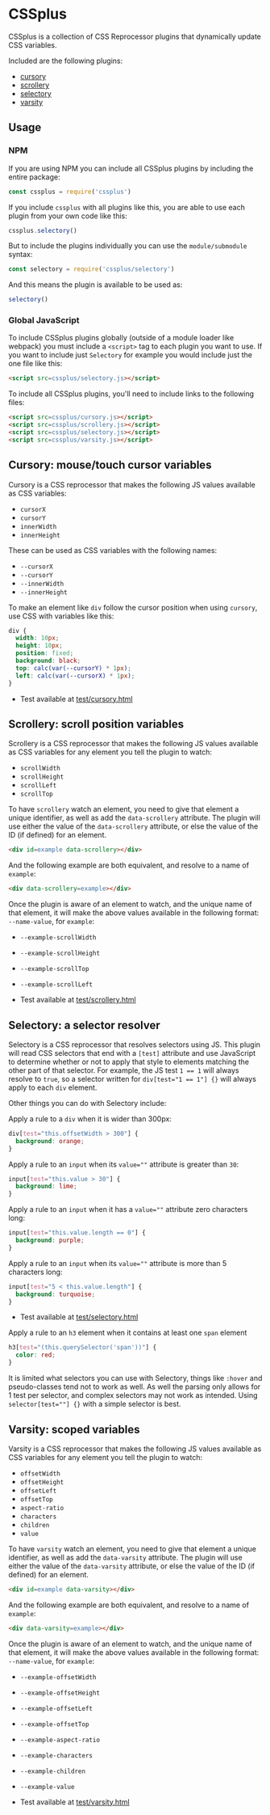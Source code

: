 # CSSplus

CSSplus is a collection of CSS Reprocessor plugins that dynamically update CSS variables.

Included are the following plugins:

- [cursory](#cursory---mousetouch-cursor-variables)
- [scrollery](#scrollery---scroll-position-variables)
- [selectory](#selectory---a-selector-resolver)
- [varsity](#varsity---scoped-variables)


## Usage


### NPM

If you are using NPM you can include all CSSplus plugins by including the entire package:

```javascript
const cssplus = require('cssplus')
```

If you include `cssplus` with all plugins like this, you are able to use each plugin from your own code like this:

```javascript
cssplus.selectory()
```

But to include the plugins individually you can use the `module/submodule` syntax:

```javascript
const selectory = require('cssplus/selectory')
```

And this means the plugin is available to be used as:

```javascript
selectory()
```


### Global JavaScript

To include CSSplus plugins globally (outside of a module loader like webpack) you must include a `<script>` tag to each plugin you want to use. If you want to include just `Selectory` for example you would include just the one file like this:

```html
<script src=cssplus/selectory.js></script>
```

To include all CSSplus plugins, you'll need to include links to the following files:

```html
<script src=cssplus/cursory.js></script>
<script src=cssplus/scrollery.js></script>
<script src=cssplus/selectory.js></script>
<script src=cssplus/varsity.js></script>
```


## Cursory: mouse/touch cursor variables

Cursory is a CSS reprocessor that makes the following JS values available as CSS variables:

- `cursorX`
- `cursorY`
- `innerWidth`
- `innerHeight`

These can be used as CSS variables with the following names:

- `--cursorX`
- `--cursorY`
- `--innerWidth`
- `--innerHeight`

To make an element like `div` follow the cursor position when using `cursory`, use CSS with variables like this:

```css
div {
  width: 10px;
  height: 10px;
  position: fixed;
  background: black;
  top: calc(var(--cursorY) * 1px);
  left: calc(var(--cursorX) * 1px);
}
```

- Test available at [test/cursory.html](http://tomhodgins.github.io/cssplus/test/cursory.html)


## Scrollery: scroll position variables

Scrollery is a CSS reprocessor that makes the following JS values available as CSS variables for any element you tell the plugin to watch:

- `scrollWidth`
- `scrollHeight`
- `scrollLeft`
- `scrollTop`

To have `scrollery` watch an element, you need to give that element a unique identifier, as well as add the `data-scrollery` attribute. The plugin will use either the value of the `data-scrollery` attribute, or else the value of the ID (if defined) for an element.

```html
<div id=example data-scrollery></div>
```

And the following example are both equivalent, and resolve to a name of `example`:

```html
<div data-scrollery=example></div>
```

Once the plugin is aware of an element to watch, and the unique name of that element, it will make the above values available in the following format: `--name-value`, for `example`:

- `--example-scrollWidth`
- `--example-scrollHeight`
- `--example-scrollTop`
- `--example-scrollLeft`

- Test available at [test/scrollery.html](http://tomhodgins.github.io/cssplus/test/scrollery.html)


## Selectory: a selector resolver

Selectory is a CSS reprocessor that resolves selectors using JS. This plugin will read CSS selectors that end with a `[test]` attribute and use JavaScript to determine whether or not to apply that style to elements matching the other part of that selector. For example, the JS test `1 == 1` will always resolve to `true`, so a selector written for `div[test="1 == 1"] {}` will always apply to each `div`  element.

Other things you can do with Selectory include:

Apply a rule to a `div` when it is wider than 300px:

```css
div[test="this.offsetWidth > 300"] {
  background: orange;
}
```

Apply a rule to an `input` when its `value=""` attribute is greater than `30`:

```css
input[test="this.value > 30"] {
  background: lime;
}

```

Apply a rule to an `input` when it has a `value=""` attribute zero characters long:

```css
input[test="this.value.length == 0"] {
  background: purple;
}
```

Apply a rule to an `input` when its `value=""` attribute is more than 5 characters long:

```css
input[test="5 < this.value.length"] {
  background: turquoise;
}
```

- Test available at [test/selectory.html](http://tomhodgins.github.io/cssplus/test/selectory.html)

Apply a rule to an `h3` element when it contains at least one `span` element

```css
h3[test="(this.querySelector('span'))"] {
  color: red;
}
```

It is limited what selectors you can use with Selectory, things like `:hover` and pseudo-classes tend not to work as well. As well the parsing only allows for 1 test per selector, and complex selectors may not work as intended. Using `selector[test=""] {}` with a simple selector is best.


## Varsity: scoped variables

Varsity is a CSS reprocessor that makes the following JS values available as CSS variables for any element you tell the plugin to watch:

- `offsetWidth`
- `offsetHeight`
- `offsetLeft`
- `offsetTop`
- `aspect-ratio`
- `characters`
- `children`
- `value`

To have `varsity` watch an element, you need to give that element a unique identifier, as well as add the `data-varsity` attribute. The plugin will use either the value of the `data-varsity` attribute, or else the value of the ID (if defined) for an element.

```html
<div id=example data-varsity></div>
```

And the following example are both equivalent, and resolve to a name of `example`:

```html
<div data-varsity=example></div>
```

Once the plugin is aware of an element to watch, and the unique name of that element, it will make the above values available in the following format: `--name-value`, for `example`:

- `--example-offsetWidth`
- `--example-offsetHeight`
- `--example-offsetLeft`
- `--example-offsetTop`
- `--example-aspect-ratio`
- `--example-characters`
- `--example-children`
- `--example-value`

- Test available at [test/varsity.html](http://tomhodgins.github.io/cssplus/test/varsity.html)